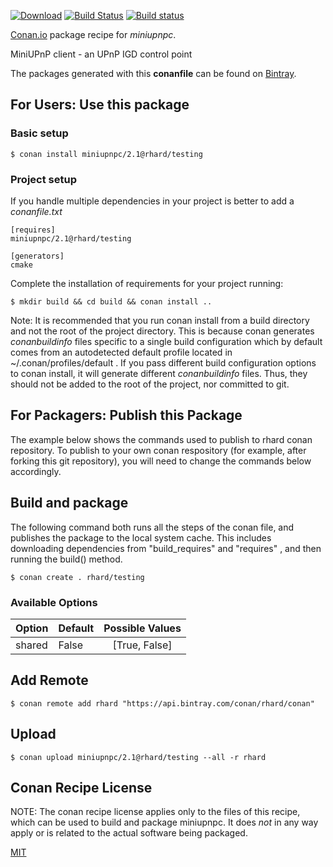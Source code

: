 [![Download](https://api.bintray.com/packages/rhard/conan/miniupnpc%3Arhard/images/download.svg)](https://bintray.com/rhard/conan/miniupnpc%3Arhard/_latestVersion)
[![Build Status](https://travis-ci.org/rhard/conan-miniupnpc.svg?branch=testing%2F2.1)](https://travis-ci.org/rhard/conan-miniupnpc)
[![Build status](https://ci.appveyor.com/api/projects/status/github/rhard/conan-miniupnpc?branch=testing%2F2.1&svg=true)](https://ci.appveyor.com/project/rhard/conan-miniupnpc)

[Conan.io](https://conan.io) package recipe for *miniupnpc*.

MiniUPnP client - an UPnP IGD control point

The packages generated with this **conanfile** can be found on [Bintray](https://bintray.com/rhard/conan/miniupnpc%3Arhard).

## For Users: Use this package

### Basic setup

    $ conan install miniupnpc/2.1@rhard/testing

### Project setup

If you handle multiple dependencies in your project is better to add a *conanfile.txt*

    [requires]
    miniupnpc/2.1@rhard/testing

    [generators]
    cmake

Complete the installation of requirements for your project running:

    $ mkdir build && cd build && conan install ..

Note: It is recommended that you run conan install from a build directory and not the root of the project directory.  This is because conan generates *conanbuildinfo* files specific to a single build configuration which by default comes from an autodetected default profile located in ~/.conan/profiles/default .  If you pass different build configuration options to conan install, it will generate different *conanbuildinfo* files.  Thus, they should not be added to the root of the project, nor committed to git.

## For Packagers: Publish this Package

The example below shows the commands used to publish to rhard conan repository. To publish to your own conan respository (for example, after forking this git repository), you will need to change the commands below accordingly.

## Build and package

The following command both runs all the steps of the conan file, and publishes the package to the local system cache.  This includes downloading dependencies from "build_requires" and "requires" , and then running the build() method.

    $ conan create . rhard/testing

### Available Options
| Option        | Default | Possible Values  |
| ------------- |:----------------- |:------------:|
| shared      | False |  [True, False] |

## Add Remote

    $ conan remote add rhard "https://api.bintray.com/conan/rhard/conan"

## Upload

    $ conan upload miniupnpc/2.1@rhard/testing --all -r rhard

## Conan Recipe License

NOTE: The conan recipe license applies only to the files of this recipe, which can be used to build and package miniupnpc.
It does *not* in any way apply or is related to the actual software being packaged.

[MIT](https://github.com/rhard/conan-miniupnpc.git/blob/master/LICENSE.md)
